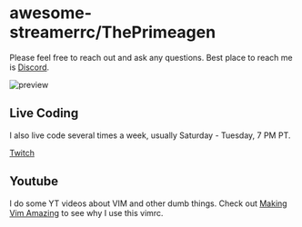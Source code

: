 # awesome-streamerrc/ThePrimeagen

Please feel free to reach out and ask any questions.  Best place to reach me is [Discord](https://discord.gg/3ujcVMe).

![preview]

## Live Coding
I also live code several times a week, usually Saturday - Tuesday, 7 PM PT.  

[Twitch](https://twitch.tv/ThePrimeagen)

## Youtube
I do some YT videos about VIM and other dumb things.  Check out [Making Vim Amazing](https://www.youtube.com/playlist?list=PLm323Lc7iSW9kRCuzB3J_h7vPjIDedplM) to see why I use this vimrc.

[preview]: https://github.com/erkrnt/awesome-streamerrc/blob/master/ThePrimeagen/ThePrimeagen.png "ThePrimeagen"
